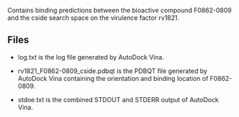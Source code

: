 Contains binding predictions between the bioactive compound F0862-0809 and the cside search space on the virulence factor rv1821.

## Files

- log.txt is the log file generated by AutoDock Vina.

- rv1821_F0862-0809_cside.pdbqt is the PDBQT file generated by AutoDock Vina containing the orientation and binding location of F0862-0809.

- stdoe.txt is the combined STDOUT and STDERR output of AutoDock Vina.

